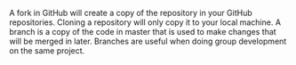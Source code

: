 A fork in GitHub will create a copy of the repository in your GitHub repositories. Cloning a repository will only copy it to your local machine. A branch is a copy of the code in master that is used to make changes that will be merged in later. Branches are useful when doing group development on the same project.
